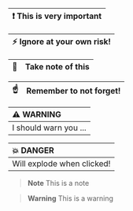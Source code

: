 
| :exclamation:  This is very important   |
|-----------------------------------------|


| :zap:        Ignore at your own risk!   |
|-----------------------------------------|


| :memo:        | Take note of this       |
|---------------|:------------------------|


| :point_up:    | Remember to not forget! |
|---------------|:------------------------|

| :warning: WARNING          |
|:---------------------------|
| I should warn you ...      |


| :boom: DANGER              |
|:---------------------------|
| Will explode when clicked! |


> **Note**
> This is a note

> **Warning**
> This is a warning
